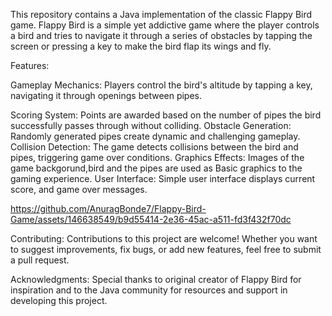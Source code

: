 This repository contains a Java implementation of the classic Flappy Bird game. Flappy Bird is a simple yet addictive game where the player controls a bird and tries to navigate it through a series of obstacles by tapping the screen or pressing a key to make the bird flap its wings and fly.

Features:

Gameplay Mechanics: Players control the bird's altitude by tapping a key, navigating it through openings between pipes.

Scoring System: Points are awarded based on the number of pipes the bird successfully passes through without colliding.
Obstacle Generation: Randomly generated pipes create dynamic and challenging gameplay.
Collision Detection: The game detects collisions between the bird and pipes, triggering game over conditions.
Graphics Effects: Images of the game backgorund,bird and the pipes are used as Basic graphics to the gaming experience.
User Interface: Simple user interface displays current score, and game over messages.




https://github.com/AnuragBonde7/Flappy-Bird-Game/assets/146638549/b9d55414-2e36-45ac-a511-fd3f432f70dc

Contributing:
Contributions to this project are welcome! Whether you want to suggest improvements, fix bugs, or add new features, feel free to submit a pull request.

Acknowledgments:
Special thanks to original creator of Flappy Bird for inspiration and to the Java community for resources and support in developing this project.
